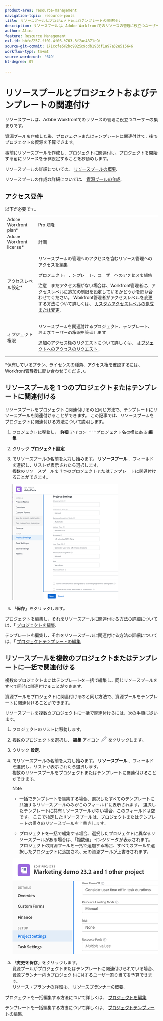 ```yaml
---
product-area: resource-management
navigation-topic: resource-pools
title: リソースプールとプロジェクトおよびテンプレートの関連付け
description: リソースプールは、Adobe Workfrontでのリソースの管理に役立つユーザーの集まりです。
author: Alina
feature: Resource Management
exl-id: bbfe8257-ff02-4f06-9763-3f2ae4871c9d
source-git-commit: 171ccfe5d2bc9825c9cdb195df1a97a32e515646
workflow-type: tm+mt
source-wordcount: '649'
ht-degree: 0%

---
```


# リソースプールとプロジェクトおよびテンプレートの関連付け


<!-- drafted for bulk editing projects: keep this in yellow till this releases to ALL customers - May 1, 2023

Also - take out all the references to Preview and Prod at prod final
-->

<!--<span class="preview">The highlighted information on this page refers to functionality not yet generally available. It is available for all customers in the Preview environment and for a select group of customers in the Production environment.</span>-->


<!--
<p>The sections about how to add resource pools to templates, projects are duplicated from the articles listed in those sections (Editing Projects, Creating a Template, etc).</p>
<p>***I decided to keep these steps here, though, because it's hard to parse through those much lunger articles for just updating this one field.)</p>
-->

リソースプールは、Adobe Workfrontでのリソースの管理に役立つユーザーの集まりです。

資源プールを作成した後、プロジェクトまたはテンプレートに関連付けて、後でプロジェクトの資源を予算できます。

事前にリソースプールを作成し、プロジェクトに関連付け、プロジェクトを開始する前にリソースを予算設定することをお勧めします。

リソースプールの詳細については、 [リソースプールの概要](../../../resource-mgmt/resource-planning/resource-pools/work-with-resource-pools.md).

リソースプールの作成の詳細については、 [資源プールの作成](../../../resource-mgmt/resource-planning/resource-pools/create-resource-pools.md).

## アクセス要件

以下が必要です。

<table style="table-layout:auto"> 
 <col> 
 <col> 
 <tbody> 
  <tr> 
   <td role="rowheader">Adobe Workfront plan*</td> 
   <td> <p>Pro 以降</p> </td> 
  </tr> 
  <tr> 
   <td role="rowheader">Adobe Workfront license*</td> 
   <td> <p>計画 </p> </td> 
  </tr> 
  <tr> 
   <td role="rowheader">アクセスレベル設定*</td> 
   <td> <p>リソースプールの管理へのアクセスを含むリソース管理へのアクセスを編集</p> <p>プロジェクト、テンプレート、ユーザーへのアクセスを編集</p> <p>注意：まだアクセス権がない場合は、Workfront管理者に、アクセスレベルに追加の制限を設定しているかどうかを問い合わせてください。 Workfront管理者がアクセスレベルを変更する方法について詳しくは、 <a href="../../../administration-and-setup/add-users/configure-and-grant-access/create-modify-access-levels.md" class="MCXref xref">カスタムアクセスレベルの作成または変更</a>.</p> </td> 
  </tr> 
  <tr data-mc-conditions=""> 
   <td role="rowheader">オブジェクト権限</td> 
   <td> <p>リソースプールを関連付けるプロジェクト、テンプレート、およびユーザーの権限を管理します</p> <p>追加のアクセス権のリクエストについて詳しくは、 <a href="../../../workfront-basics/grant-and-request-access-to-objects/request-access.md" class="MCXref xref">オブジェクトへのアクセスのリクエスト </a>.</p> </td> 
  </tr> 
 </tbody> 
</table>

&#42;保有しているプラン、ライセンスの種類、アクセス権を確認するには、Workfront管理者に問い合わせてください。

## リソースプールを 1 つのプロジェクトまたはテンプレートに関連付ける

リソースプールをプロジェクトに関連付けるのと同じ方法で、テンプレートにリソースプールを関連付けることができます。 この記事では、リソースプールをプロジェクトに関連付ける方法について説明します。

1. プロジェクトに移動し、 **詳細** アイコン ![](assets/more-icon.png)プロジェクト名の横にある **編集**.

1. クリック **プロジェクト設定**.

1. でリソースプールの名前を入力し始めます。 **リソースプール** 」フィールドを選択し、リストが表示されたら選択します。\
   複数のリソースプールを 1 つのプロジェクトまたはテンプレートに関連付けることができます。

   ![](assets/nwe-project-settings-in-edit-project-box-350x380.png)

1. 「**保存**」をクリックします。

プロジェクトを編集し、それをリソースプールに関連付ける方法の詳細については、「 [プロジェクトを編集](../../../manage-work/projects/manage-projects/edit-projects.md).

テンプレートを編集し、それをリソースプールに関連付ける方法の詳細については、「 [プロジェクトテンプレートの編集](../../../manage-work/projects/create-and-manage-templates/edit-templates.md).

## リソースプールを複数のプロジェクトまたはテンプレートに一括で関連付ける

複数のプロジェクトまたはテンプレートを一括で編集し、同じリソースプールをすべて同時に関連付けることができます。

資源プールをプロジェクトに関連付けるのと同じ方法で、資源プールをテンプレートに関連付けることができます。

リソースプールを複数のプロジェクトに一括で関連付けるには、次の手順に従います。

1. プロジェクトのリストに移動します。
1. 複数のプロジェクトを選択し、 **編集** アイコン ![](assets/edit-icon.png) をクリックします。

1. クリック **設定**.
1. でリソースプールの名前を入力し始めます。 **リソースプール** 」フィールドを選択し、リストが表示されたら選択します。\
   複数のリソースプールをプロジェクトまたはテンプレートに関連付けることができます。

   >[!NOTE]
   >
   >* 一括でテンプレートを編集する場合、選択したすべてのテンプレートに共通するリソースプールのみがこのフィールドに表示されます。 選択したテンプレートに共有リソースプールがない場合、このフィールドは空です。 ここで指定したリソースプールは、プロジェクトまたはテンプレートの個々のリソースプールを上書きします。
   >
   >* プロジェクトを一括で編集する場合、選択したプロジェクトに異なるリソースプールがある場合は、「複数値」インジケータが表示されます。 プロジェクトの資源プールを一括で追加する場合、すべてのプールが選択したプロジェクトに追加され、元の資源プールが上書きされます。


   ![add_resource_pools_to_multiple_projects.png](assets/add-resource-pools-to-multiple-projects-350x358.png)

1. 「**変更を保存**」をクリックします。\
   資源プールがプロジェクトまたはテンプレートに関連付けられている場合、資源プランナー内のプロジェクトに対するユーザー割り当てを予算できます。\
   リソース・プランナの詳細は、 [リソースプランナーの概要](../../../resource-mgmt/resource-planning/get-started-resource-planner.md).

プロジェクトを一括編集する方法について詳しくは、 [プロジェクトを編集](../../../manage-work/projects/manage-projects/edit-projects.md).

テンプレートを一括編集する方法について詳しくは、 [プロジェクトテンプレートの編集](../../../manage-work/projects/create-and-manage-templates/edit-templates.md).
